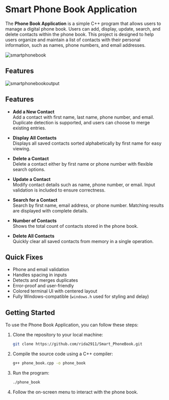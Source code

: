 # Smart Phone Book Application

The **Phone Book Application** is a simple C++ program that allows users to manage a digital phone book. Users can add, display, update, search, and delete contacts within the phone book. This project is designed to help users organize and maintain a list of contacts with their personal information, such as names, phone numbers, and email addresses.

![smartphonebook](https://github.com/user-attachments/assets/77406826-564a-445d-9fca-3a893339aab7)


## Features
![smartphonebookoutput](https://github.com/user-attachments/assets/132e7ee6-44c7-453d-bd22-d1bbaf6e304e)


 
## Features

- **Add a New Contact**  
  Add a contact with first name, last name, phone number, and email. Duplicate detection is supported, and users can choose to merge existing entries.

- **Display All Contacts**  
  Displays all saved contacts sorted alphabetically by first name for easy viewing.

- **Delete a Contact**  
  Delete a contact either by first name or phone number with flexible search options.

- **Update a Contact**  
  Modify contact details such as name, phone number, or email. Input validation is included to ensure correctness.

- **Search for a Contact**  
  Search by first name, email address, or phone number. Matching results are displayed with complete details.

- **Number of Contacts**  
  Shows the total count of contacts stored in the phone book.

- **Delete All Contacts**  
  Quickly clear all saved contacts from memory in a single operation.

## Quick Fixes
- Phone and email validation  
- Handles spacing in inputs  
- Detects and merges duplicates  
- Error-proof and user-friendly  
- Colored terminal UI with centered layout  
- Fully Windows-compatible (`windows.h` used for styling and delay)


## Getting Started

To use the Phone Book Application, you can follow these steps:

1. Clone the repository to your local machine:

   ```bash
   git clone https://github.com/rida2911/Smart_PhoneBook.git
   ```

2. Compile the source code using a C++ compiler:

   ```bash
   g++ phone_book.cpp -o phone_book
   ```

3. Run the program:

   ```bash
   ./phone_book
   ```

4. Follow the on-screen menu to interact with the phone book.
